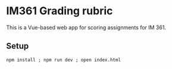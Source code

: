# IM361 Grading rubric

This is a Vue-based web app for scoring assignments for IM 361.

## Setup

```
npm install ; npm run dev ; open index.html
```

